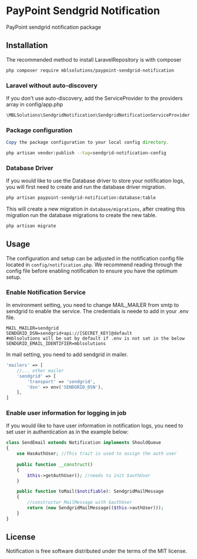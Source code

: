 # PayPoint Sendgrid Notification

PayPoint sendgrid notification package

## Installation

The recommended method to install LaravelRepository is with composer

```bash
php composer require mblsolutions/paypoint-sendgrid-notification
```
### Laravel without auto-discovery

If you don't use auto-discovery, add the ServiceProvider to the providers array in config/app.php

```php
\MBLSolutions\SendgridNotification\SendgridNotificationServiceProvider::class,
```

### Package configuration

```php
Copy the package configuration to your local config directory.
```

```bash
php artisan vendor:publish --tag=sendgrid-notification-config
```

### Database Driver

If you would like to use the Database driver to store your notification logs, you will first need to create and run the database
driver migration.

```bash
php artisan paypoint-sendgrid-notification:database:table
```

This will create a new migration in `database/migrations`, after creating this migration run the database migrations to
create the new table.

````bash
php artisan migrate
````

## Usage

The configuration and setup can be adjusted in the notification config file located in `config/notification.php`. We 
recommend reading through the config file before enabling notification to ensure you have the optimum setup. 

### Enable Notification Service

In environment setting, you need to change MAIL_MAILER from smtp to sendgrid to enable the service. The credentials is neede to add in your .env file.

```dotenv
MAIL_MAILER=sendgrid
SENDGRID_DSN=sendgrid+api://[SECRET_KEY]@default
#mblsolutions will be sat by default if .env is not sat in the below
SENDGRID_EMAIL_IDENTIFIER=mblsolutions
```

In mail setting, you need to add sendgrid in mailer.
```php
'mailers' => [
    //... other mailer
    'sendgrid' => [
        'transport' => 'sendgrid',
        'dsn' => env('SENDGRID_DSN'),
    ],
]
```
### Enable user information for logging in job

If you would like to have user information in notification logs, you need to set user in authentication as in the example below:

```php
class SendEmail extends Notification implements ShouldQueue
{
    use HasAuthUser; //This trait is used to assign the auth user
    
    public function __construct()
    {
        $this->getAuthUser(); //needs to init $authUser
    }

    public function toMail($notifiable): SendgridMailMessage
    {
        //constructor MailMessage with $authUser
        return (new SendgridMailMessage(($this->authUser)));
    }
}
```

## License

Notification is free software distributed under the terms of the MIT license.